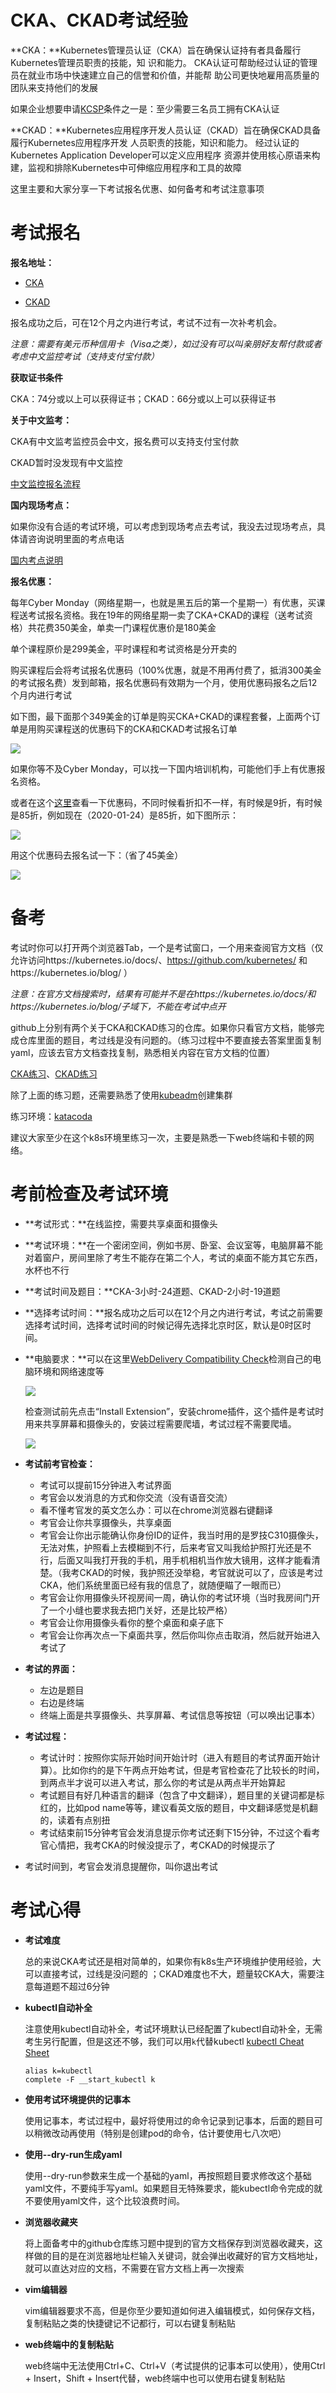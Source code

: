 # CKA、CKAD考试经验

**CKA：**Kubernetes管理员认证（CKA）旨在确保认证持有者具备履行Kubernetes管理员职责的技能，知
识和能力。 CKA认证可帮助经过认证的管理员在就业市场中快速建立自己的信誉和价值，并能帮
助公司更快地雇用高质量的团队来支持他们的发展  

如果企业想要申请[KCSP](https://www.cncf.io/certification/kcsp/)条件之一是：至少需要三名员工拥有CKA认证  

 **CKAD：**Kubernetes应用程序开发人员认证（CKAD）旨在确保CKAD具备履行Kubernetes应用程序开发
人员职责的技能，知识和能力。 经过认证的Kubernetes Application Developer可以定义应用程序
资源并使用核心原语来构建，监视和排除Kubernetes中可伸缩应用程序和工具的故障  

 

这里主要和大家分享一下考试报名优惠、如何备考和考试注意事项  



# 考试报名

**报名地址：**

- [CKA](https://www.cncf.io/certification/cka/)

- [CKAD](https://www.cncf.io/certification/ckad/)

报名成功之后，可在12个月之内进行考试，考试不过有一次补考机会。

*注意：需要有美元币种信用卡（Visa之类），如过没有可以叫亲朋好友帮付款或者考虑中文监控考试（支持支付宝付款）*



**获取证书条件**

CKA：74分或以上可以获得证书；CKAD：66分或以上可以获得证书  



**关于中文监考：**

CKA有中文监考监控员会中文，报名费可以支持支付宝付款

CKAD暂时没发现有中文监控

[中文监控报名流程](https://training.linuxfoundation.cn/faq#14)



**国内现场考点：**

如果你没有合适的考试环境，可以考虑到现场考点去考试，我没去过现场考点，具体请咨询说明里面的考点电话

[国内考点说明](https://training.linuxfoundation.cn/faq#13)



**报名优惠：**

每年Cyber Monday（网络星期一，也就是黑五后的第一个星期一）有优惠，买课程送考试报名资格。我在19年的网络星期一卖了CKA+CKAD的课程（送考试资格）共花费350美金，单卖一门课程优惠价是180美金  

单个课程原价是299美金，平时课程和考试资格是分开卖的    

购买课程后会将考试报名优惠码（100%优惠，就是不用再付费了，抵消300美金的考试报名费）发到邮箱，报名优惠码有效期为一个月，使用优惠码报名之后12个月内进行考试  

如下图，最下面那个349美金的订单是购买CKA+CKAD的课程套餐，上面两个订单是用购买课程送的优惠码下的CKA和CKAD考试报名订单  

![](./images/orders.png)



如果你等不及Cyber Monday，可以找一下国内培训机构，可能他们手上有优惠报名资格。

或者在这个[这里](https://www.goodshop.com/coupons/the-linux-foundation)查看一下优惠码，不同时候看折扣不一样，有时候是9折，有时候是85折，例如现在（2020-01-24）是85折，如下图所示：



![](./images/kubernetes-off-code.png)

用这个优惠码去报名试一下：（省了45美金）

![](./images/kubernetes-off-code-2.png)



# 备考  

考试时你可以打开两个浏览器Tab，一个是考试窗口，一个用来查阅官方文档（仅允许访问https://kubernetes.io/docs/、https://github.com/kubernetes/ 和https://kubernetes.io/blog/ ）

*注意：在官方文档搜索时，结果有可能并不是在https://kubernetes.io/docs/和https://kubernetes.io/blog/子域下，不能在考试中点开*

github上分别有两个关于CKA和CKAD练习的仓库。如果你只看官方文档，能够完成仓库里面的题目，考过线是没有问题的。（练习过程中不要直接去答案里面复制yaml，应该去官方文档查找复制，熟悉相关内容在官方文档的位置）

[CKA练习](https://github.com/stretchcloud/cka-lab-practice)、[CKAD练习](https://github.com/dgkanatsios/CKAD-exercises)

除了上面的练习题，还需要熟悉了使用[kubeadm](https://kubernetes.io/docs/setup/production-environment/tools/kubeadm/create-cluster-kubeadm/)创建集群



练习环境：[katacoda](https://www.katacoda.com/courses/kubernetes/kubectl-run-containers)

建议大家至少在这个k8s环境里练习一次，主要是熟悉一下web终端和卡顿的网络。



# 考前检查及考试环境

- **考试形式：**在线监控，需要共享桌面和摄像头  

- **考试环境：**在一个密闭空间，例如书房、卧室、会议室等，电脑屏幕不能对着窗户，房间里除了考生不能存在第二个人，考试的桌面不能方其它东西，水杯也不行  

- **考试时间及题目：**CKA-3小时-24道题、CKAD-2小时-19道题

- **选择考试时间：**报名成功之后可以在12个月之内进行考试，考试之前需要选择考试时间，选择考试时间的时候记得先选择北京时区，默认是0时区时间。

- **电脑要求：**可以在这里[WebDelivery Compatibility Check](https://www.examslocal.com/ScheduleExam/Home/CompatibilityCheck)检测自己的电脑环境和网络速度等

  ![](./images/webDelivery-compatibility-check-1.png)

  检查测试前先点击“Install Extension”，安装chrome插件，这个插件是考试时用来共享屏幕和摄像头的，安装过程需要爬墙，考试过程不需要爬墙。

  ![](./images/webDelivery-compatibility-check-2.png)

- **考试前考官检查：**

  - 考试可以提前15分钟进入考试界面
  - 考官会以发消息的方式和你交流（没有语音交流）
  - 看不懂考官发的英文怎么办：可以在chrome浏览器右键翻译
  - 考官会让你共享摄像头，共享桌面
  - 考官会让你出示能确认你身份ID的证件，我当时用的是罗技C310摄像头，无法对焦，护照看上去模糊到不行，后来考官又叫我给护照打光还是不行，后面又叫我打开我的手机，用手机相机当作放大镜用，这样才能看清楚。（我考CKAD的时候，我护照还没举稳，考官就说可以了，应该是考过CKA，他们系统里面已经有我的信息了，就随便瞄了一眼而已）
  - 考官会让你用摄像头环视房间一周，确认你的考试环境（当时我房间门开了一个小缝也要求我去把门关好，还是比较严格）
  - 考官会让你用摄像头看你的整个桌面和桌子底下
  - 考官会让你再次点一下桌面共享，然后你叫你点击取消，然后就开始进入考试了

- **考试的界面：**

  - 左边是题目
  - 右边是终端
  - 终端上面是共享摄像头、共享屏幕、考试信息等按钮（可以唤出记事本）

- **考试过程：**

  - 考试计时：按照你实际开始时间开始计时（进入有题目的考试界面开始计算）。比如你约的是下午两点开始考试，但是考官检查花了比较长的时间，到两点半才说可以进入考试，那么你的考试是从两点半开始算起  
  - 考试题目有好几种语言的翻译（包含了中文翻译），题目里的关键词都是标红的，比如pod name等等，建议看英文版的题目，中文翻译感觉是机翻的，读着有点别扭
  - 考试结束前15分钟考官会发消息提示你考试还剩下15分钟，不过这个看考官心情把，我考CKA的时候没提示了，考CKAD的时候提示了  
- 考试时间到，考官会发消息提醒你，叫你退出考试  
  
  

# 考试心得

- **考试难度**

  总的来说CKA考试还是相对简单的，如果你有k8s生产环境维护使用经验，大可以直接考试，过线是没问题的  ；CKAD难度也不大，题量较CKA大，需要注意每道题不超过6分钟

- **kubectl自动补全**

  注意使用kubectl自动补全，考试环境默认已经配置了kubectl自动补全，无需考生另行配置，但是这还不够，我们可以用`k`代替kubectl  [kubectl Cheat Sheet](https://kubernetes.io/docs/reference/kubectl/cheatsheet/)

  ```
  alias k=kubectl
  complete -F __start_kubectl k
  ```

- **使用考试环境提供的记事本**

  使用记事本，考试过程中，最好将使用过的命令记录到记事本，后面的题目可以稍微改动再使用（特别是创建pod的命令，估计要使用七八次吧）

- **使用--dry-run生成yaml**

  使用--dry-run参数来生成一个基础的yaml，再按照题目要求修改这个基础yaml文件，不要纯手写yaml。如果题目无特殊要求，能kubectl命令完成的就不要使用yaml文件，这个比较浪费时间。

- **浏览器收藏夹**

  将上面备考中的github仓库练习题中提到的官方文档保存到浏览器收藏夹，这样做的目的是在浏览器地址栏输入关键词，就会弹出收藏好的官方文档地址，就可以直达对应的文档，不需要在官方文档上再一次搜索

- **vim编辑器**

  vim编辑器要求不高，但是你至少要知道如何进入编辑模式，如何保存文档，复制粘贴之类的快捷键记不记都行，可以右键复制粘贴

- **web终端中的复制粘贴**

  web终端中无法使用Ctrl+C、Ctrl+V（考试提供的记事本可以使用），使用Ctrl + Insert，Shift + Insert代替，web终端中也可以使用右键复制粘贴

  







  

